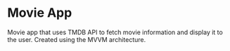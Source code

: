 # Movie App
 Movie app that uses TMDB API to fetch movie information and display it to the user. Created using the MVVM architecture.
